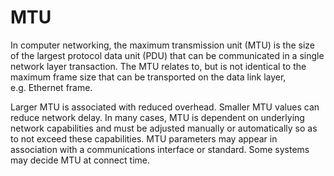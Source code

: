 # MTU


In computer networking, the maximum transmission unit (MTU) is the size
of the largest protocol data unit (PDU) that can be communicated in a
single network layer transaction. The MTU relates to, but is not
identical to the maximum frame size that can be transported on the data
link layer, e.g. Ethernet frame.

Larger MTU is associated with reduced overhead. Smaller MTU values can
reduce network delay. In many cases, MTU is dependent on underlying
network capabilities and must be adjusted manually or automatically so
as to not exceed these capabilities. MTU parameters may appear in
association with a communications interface or standard. Some systems
may decide MTU at connect time.


